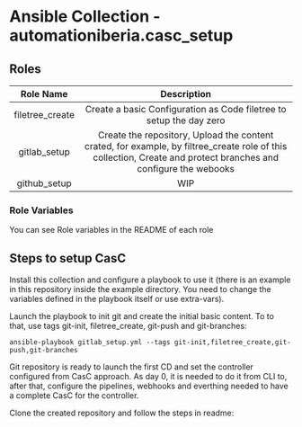 # Ansible Collection - automationiberia.casc_setup


## Roles

|Role Name|Description|
|:---:|:---:|
|filetree_create| Create a basic Configuration as Code filetree to setup the day zero|
|gitlab_setup| Create the repository, Upload the content crated, for example, by filtree_create role of this collection, Create and protect branches and configure the webooks|
|github_setup| WIP |

### Role Variables

You can see Role variables in the README of each role

## Steps to setup CasC

Install this collection and configure a playbook to use it (there is an example in this repository inside the example directory. You need to change the variables defined in the playbook itself or use extra-vars).

Launch the playbook to init git and create the initial basic content. To to that, use tags git-init, filetree_create, git-push and git-branches:

```
ansible-playbook gitlab_setup.yml --tags git-init,filetree_create,git-push,git-branches
```

Git repository is ready to launch the first CD and set the controller configured from CasC approach. As day 0, it is needed to do it from CLI to, after that, configure the pipelines, webhooks and everthing needed to have a complete CasC for the controller.

Clone the created repository and follow the steps in readme:
